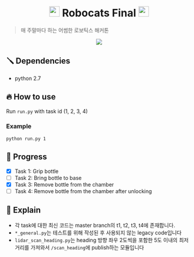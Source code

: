 <h1 style="text-align: center">
<img src="https://user-images.githubusercontent.com/8157830/169524284-0042b9cb-1c60-467e-b46c-0c313682f96b.png" style="height:1em">
Robocats Final
<img src="https://user-images.githubusercontent.com/8157830/169524284-0042b9cb-1c60-467e-b46c-0c313682f96b.png" style="height:1em">
</h1>

> 매 주말마다 하는 어썸한 로보틱스 해커톤

<div style="text-align:center">
<img src="https://user-images.githubusercontent.com/8157830/169529053-f636e1be-9931-43af-a8a3-c047d9b4517f.png">
</div>

## 🪛 Dependencies
- python 2.7

## 🔥 How to use
Run `run.py` with task id (1, 2, 3, 4)
### Example
```
python run.py 1
```

## 🚧 Progress

- [x] Task 1: Grip bottle
- [ ] Task 2: Bring bottle to base
- [x] Task 3: Remove bottle from the chamber
- [ ] Task 4: Remove bottle from the chamber after unlocking

## 📖 Explain
- 각 task에 대한 최신 코드는 master branch의 t1, t2, t3, t4에 존재합니다.
- `*_general.py`는 테스트를 위해 작성된 후 사용되지 않는 legacy code입니다
- `lidar_scan_heading.py`는 heading 방향 좌우 2도씩을 포함한 5도 이내의 최저 거리를 가져와서 `/scan_heading`에 publish하는 모듈입니다
